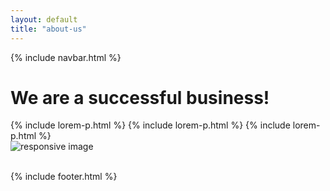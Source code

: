 ```yaml
---
layout: default
title: "about-us"
---
```


{% include navbar.html %}

<div class="container pt-5 pb-3">
    <div class="row">
        <div class="col-md-12 mb-5">
            <h1 class="display-6">We are a successful business!</h1>
        </div>
        <div class="col-md-7">            
            {% include lorem-p.html %}    
            {% include lorem-p.html %}    
            {% include lorem-p.html %}
        </div>
        <div class="col-md-5 pt-1">
            <img src="http://placehold.it/500x300" alt="responsive image" class="img-fluid">
        </div>        
    </div>
</div>

<br class="mb-5"/>

{% include footer.html %}